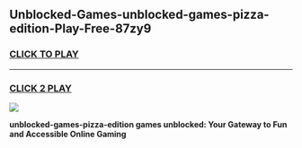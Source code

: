 
## Unblocked-Games-unblocked-games-pizza-edition-Play-Free-87zy9
<h3>
<a href="https://premium76.site?title=unblocked-games-pizza-edition&ref=09A">CLICK TO PLAY</a></h3>
<hr>

<h3>
<a href="https://premium76.site?title=unblocked-games-pizza-edition&ref=09A">CLICK 2 PLAY</a>
  
</h3>

<a href="https://premium76.site?title=unblocked-games-pizza-edition&ref=09A"><img src="https://clearcache.store/games.png"></a>


**unblocked-games-pizza-edition games unblocked: Your Gateway to Fun and Accessible Online Gaming**

